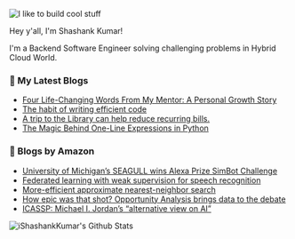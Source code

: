 ![I like to build cool stuff](https://res.cloudinary.com/dt8g3rhcy/image/upload/v1595929574/i_like_to_build_cool_shit._1_nzbwjh.png)

Hey y'all, I'm Shashank Kumar! 

I'm a Backend Software Engineer solving challenging problems in Hybrid Cloud World.

### 📕 My Latest Blogs
<!-- BLOG-POST-LIST:START -->
- [Four Life-Changing Words From My Mentor: A Personal Growth Story](https://medium.com/the-monastery-of-self/how-four-words-from-my-mentor-changed-everything-for-me-e2d5311ba98c?source=rss-d24dda280d5f------2)
- [The habit of writing efficient code](https://medium.com/@ishashankkumar/the-habit-of-writing-efficient-code-153b05f04269?source=rss-d24dda280d5f------2)
- [A trip to the Library can help reduce recurring bills.](https://medium.com/swlh/a-trip-to-the-library-can-help-reduce-recurring-bills-23bca495cdf5?source=rss-d24dda280d5f------2)
- [The Magic Behind One-Line Expressions in Python](https://medium.com/swlh/the-magic-behind-one-line-expressions-in-python-816c10180c5c?source=rss-d24dda280d5f------2)
<!-- BLOG-POST-LIST:END -->

### 📕 Blogs by Amazon
<!-- AMAZON-BLOG-POST-LIST:START -->
- [University of Michigan’s SEAGULL wins Alexa Prize SimBot Challenge](https://www.amazon.science/alexa-prize/university-of-michigans-seagull-wins-alexa-prize-simbot-challenge)
- [Federated learning with weak supervision for speech recognition](https://www.amazon.science/blog/federated-learning-with-weak-supervision-for-speech-recognition)
- [More-efficient approximate nearest-neighbor search](https://www.amazon.science/blog/more-efficient-approximate-nearest-neighbor-search)
- [How epic was that shot? Opportunity Analysis brings data to the debate](https://www.amazon.science/news-and-features/nhl-shot-opportunity-analysis-aws-machine-learning)
- [ICASSP: Michael I. Jordan’s “alternative view on AI”](https://www.amazon.science/blog/icassp-michael-i-jordans-alternative-view-on-ai)
<!-- AMAZON-BLOG-POST-LIST:END -->



<img align="center" alt="iShashankKumar's Github Stats" src="https://github-readme-stats.vercel.app/api?username=ishashankkumar&show_icons=true&hide_border=true" />
